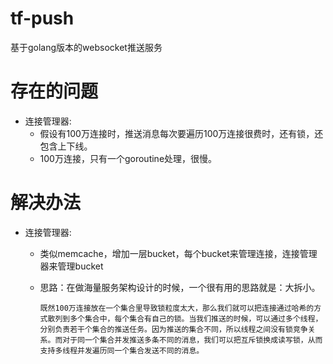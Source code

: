 # tf-push
基于golang版本的websocket推送服务

# 存在的问题

* 连接管理器:
    * 假设有100万连接时，推送消息每次要遍历100万连接很费时，还有锁，还包含上下线。
    * 100万连接，只有一个goroutine处理，很慢。

# 解决办法
* 连接管理器:
    * 类似memcache，增加一层bucket，每个bucket来管理连接，连接管理器来管理bucket
    * 思路：在做海量服务架构设计的时候，一个很有用的思路就是：大拆小。
       
          既然100万连接放在一个集合里导致锁粒度太大，那么我们就可以把连接通过哈希的方式散列到多个集合中，每个集合有自己的锁。当我们推送的时候，可以通过多个线程，分别负责若干个集合的推送任务。因为推送的集合不同，所以线程之间没有锁竞争关系。而对于同一个集合并发推送多条不同的消息，我们可以把互斥锁换成读写锁，从而支持多线程并发遍历同一个集合发送不同的消息。